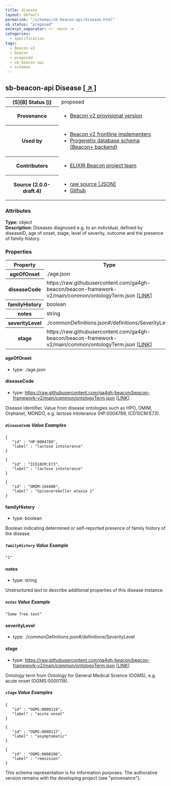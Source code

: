 ```yaml
---
title: disease
layout: default
permalink: "/schemas/sb-beacon-api/disease.html"
sb_status: "proposed"
excerpt_separator: <!--more-->
categories:
  - specification
tags:
  - Beacon-v2
  - beacon
  - proposed
  - sb-beacon-api
  - schemas
---
```


<div id="schema-header-title">
  <h2><span id="schema-header-title-project">sb-beacon-api</span> Disease <a href="https://github.com/ga4gh-schemablocks/sb-beacon-api" target="_BLANK">[ &nearr; ]</a></h2>
</div>

<table id="schema-header-table">
<tr>
<th>{S}[B] Status <a href="https://schemablocks.org/about/sb-status-levels.html">[i]</a></th>
<td><div id="schema-header-status">proposed</div></td>
</tr>
<tr><th>Provenance</th><td><ul>
<li><a href="https://github.com/ga4gh-beacon/">Beacon v2 provisional version</a></li>
</ul></td></tr>
<tr><th>Used by</th><td><ul>
<li><a href="https://ga4gh-approval-service-registry.ega-archive.org">Beacon v2 frontline implementers</a></li>
<li><a href="https://docs.progenetix.org/beaconplus/">Progenetix database schema (Beacon+ backend)</a></li>
</ul></td></tr>


<!--more-->
<tr><th>Contributors</th><td><ul>
<li><a href="https://beacon-project.io/categories/people.html">ELIXIR Beacon project team</a></li>
</ul></td></tr>
<tr><th>Source (2.0.0-draft.4)</th><td><ul>
<li><a href="current/disease.json" target="_BLANK">raw source [JSON]</a></li>
<li><a href="https://github.com/ga4gh-schemablocks/sb-beacon-api/blob/master/schemas/models/common/disease.yaml" target="_BLANK">Github</a></li>
</ul></td></tr>
</table>

<div id="schema-attributes-title"><h3>Attributes</h3></div>

  
__Type:__ object  
__Description:__ Diseases diagnosed e.g. to an individual, defined by diseaseID, age of onset, stage, level of severity, outcome and the presence of family history.
### Properties

<table id="schema-properties-table">
<tr><th>Property</th><th>Type</th></tr>
<tr><th>ageOfOnset</th><td>./age.json</td></tr>
<tr><th>diseaseCode</th><td>https://raw.githubusercontent.com/ga4gh-beacon/beacon-framework-v2/main/common/ontologyTerm.json [<a href="https://raw.githubusercontent.com/ga4gh-beacon/beacon-framework-v2/main/common/ontologyTerm.json">LINK</a>]</td></tr>
<tr><th>familyHistory</th><td>boolean</td></tr>
<tr><th>notes</th><td>string</td></tr>
<tr><th>severityLevel</th><td>./commonDefinitions.json#/definitions/SeverityLevel</td></tr>
<tr><th>stage</th><td>https://raw.githubusercontent.com/ga4gh-beacon/beacon-framework-v2/main/common/ontologyTerm.json [<a href="https://raw.githubusercontent.com/ga4gh-beacon/beacon-framework-v2/main/common/ontologyTerm.json">LINK</a>]</td></tr>
</table>


#### ageOfOnset

* type: ./age.json




#### diseaseCode

* type: https://raw.githubusercontent.com/ga4gh-beacon/beacon-framework-v2/main/common/ontologyTerm.json [<a href="https://raw.githubusercontent.com/ga4gh-beacon/beacon-framework-v2/main/common/ontologyTerm.json">LINK</a>]

Disease identifier. Value from disease ontologies such as HPO, OMIM, Orphanet, MONDO, e.g. lactose intolerance (HP:0004789, ICD10CM:E73).

##### `diseaseCode` Value Examples  

```
{
   "id" : "HP:0004789",
   "label" : "lactose intolerance"
}
```
```
{
   "id" : "ICD10CM:E73",
   "label" : "lactose intolerance"
}
```
```
{
   "id" : "OMIM:164400",
   "label" : "Spinocerebellar ataxia 1"
}
```

#### familyHistory

* type: boolean

Boolean indicating determined or self-reported presence of family history of the disease.

##### `familyHistory` Value Example  

```
"1"
```

#### notes

* type: string

Unstructured text to describe additional properties of this disease instance.

##### `notes` Value Example  

```
"Some free text"
```

#### severityLevel

* type: ./commonDefinitions.json#/definitions/SeverityLevel




#### stage

* type: https://raw.githubusercontent.com/ga4gh-beacon/beacon-framework-v2/main/common/ontologyTerm.json [<a href="https://raw.githubusercontent.com/ga4gh-beacon/beacon-framework-v2/main/common/ontologyTerm.json">LINK</a>]

Ontology term from Ontology for General Medical Science (OGMS), e.g. acute onset (OGMS:0000119).

##### `stage` Value Examples  

```
{
   "id" : "OGMS:0000119",
   "label" : "acute onset"
}
```
```
{
   "id" : "OGMS:0000117",
   "label" : "asymptomatic"
}
```
```
{
   "id" : "OGMS:0000106",
   "label" : "remission"
}
```
<div id="schema-footer"> This schema representation is for information purposes. The authorative  version remains with the developing project (see "provenance"). </div>


